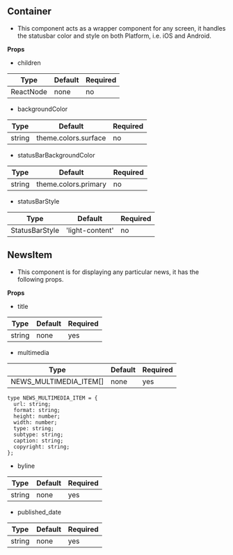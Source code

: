 ## Container

- This component acts as a wrapper component for any screen, it handles the statusbar color and style on both Platform, i.e. iOS and Android.

**Props**

- children

| Type      | Default | Required |
| --------- | ------- | -------- |
| ReactNode | none    | no       |

- backgroundColor

| Type   | Default              | Required |
| ------ | -------------------- | -------- |
| string | theme.colors.surface | no       |

- statusBarBackgroundColor

| Type   | Default              | Required |
| ------ | -------------------- | -------- |
| string | theme.colors.primary | no       |

- statusBarStyle

| Type           | Default         | Required |
| -------------- | --------------- | -------- |
| StatusBarStyle | 'light-content' | no       |

## NewsItem

- This component is for displaying any particular news, it has the following props.

**Props**

- title

| Type   | Default | Required |
| ------ | ------- | -------- |
| string | none    | yes      |

- multimedia

| Type                   | Default | Required |
| ---------------------- | ------- | -------- |
| NEWS_MULTIMEDIA_ITEM[] | none    | yes      |

```
type NEWS_MULTIMEDIA_ITEM = {
  url: string;
  format: string;
  height: number;
  width: number;
  type: string;
  subtype: string;
  caption: string;
  copyright: string;
};
```

- byline

| Type   | Default | Required |
| ------ | ------- | -------- |
| string | none    | yes      |

- published_date

| Type   | Default | Required |
| ------ | ------- | -------- |
| string | none    | yes      |
